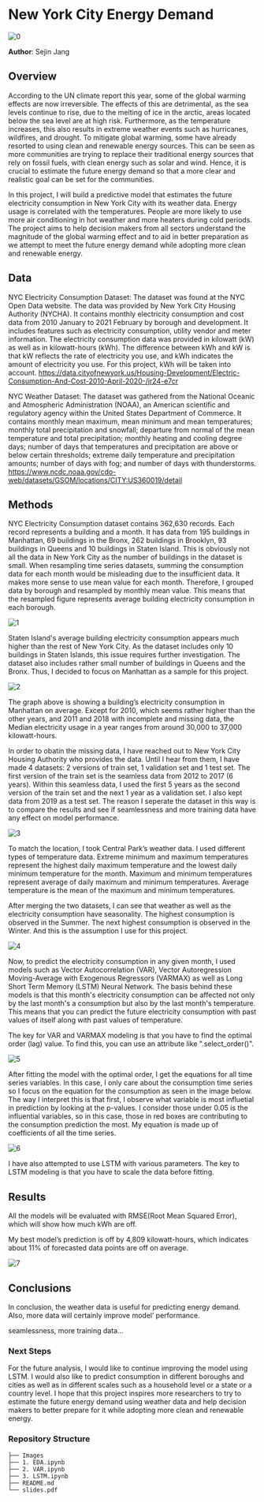 # New York City Energy Demand

![0](./Images/solar.jpg)

**Author**: Sejin Jang



## Overview 

According to the UN climate report this year, some of the global warming effects are now irreversible. The effects of this are detrimental, as the sea levels continue to rise, due to the melting of ice in the arctic, areas located below the sea level are at high risk. Furthermore, as the temperature increases, this also results in extreme weather events such as hurricanes, wildfires, and drought. To mitigate global warming, some have already resorted to using clean and renewable energy sources. This can be seen as more communities are trying to replace their traditional energy sources that rely on fossil fuels, with clean energy such as solar and wind. Hence, it is crucial to estimate the future energy demand so that a more clear and realistic goal can be set for the communities.

In this project, I will build a predictive model that estimates the future electricity consumption in New York City with its weather data. Energy usage is correlated with the temperatures. People are more likely to use more air conditioning in hot weather and more heaters during cold periods. The project aims to help decision makers from all sectors understand the magnitude of the global warming effect and to aid in better preparation as we attempt to meet the future energy demand while adopting more clean and renewable energy.


## Data

NYC Electricity Consumption Dataset: The dataset was found at the NYC Open Data website. The data was provided by New York City Housing Authority (NYCHA). It contains monthly electricity consumption and cost data from 2010 January to 2021 February by borough and development. It includes features such as electricity consumption, utility vendor and meter information. The electricity consumption data was provided in kilowatt (kW) as well as in kilowatt-hours (kWh). The difference between kWh and kW is that kW reflects the rate of electricity you use, and kWh indicates the amount of electricity you use. For this project, kWh will be taken into account. https://data.cityofnewyork.us/Housing-Development/Electric-Consumption-And-Cost-2010-April-2020-/jr24-e7cr

NYC Weather Dataset: The dataset was gathered from the National Oceanic and Atmospheric Administration (NOAA), an American scientific and regulatory agency within the United States Department of Commerce. It contains monthly mean maximum, mean minimum and mean temperatures; monthly total precipitation and snowfall; departure from normal of the mean temperature and total precipitation; monthly heating and cooling degree days; number of days that temperatures and precipitation are above or below certain thresholds; extreme daily temperature and precipitation amounts; number of days with fog; and number of days with thunderstorms. https://www.ncdc.noaa.gov/cdo-web/datasets/GSOM/locations/CITY:US360019/detail


## Methods

NYC Electricity Consumption dataset contains 362,630 records. Each record represents a building and a month. It has data from 195 buildings in Manhattan, 69 buildings in the Bronx, 262 buildings in Brooklyn, 93 buildings in Queens and 10 buildings in Staten Island. This is obviously not all the data in New York City as the number of buildings in the dataset is small. When resampling time series datasets, summing the consumption data for each month would be misleading due to the insufficient data. It makes more sense to use mean value for each month. Therefore, I grouped data by borough and resampled by monthly mean value. This means that the resampled figure represents average building electricity consumption in each borough.

![1](./Images/boroughs.png)

Staten Island's average building electricity consumption appears much higher than the rest of New York City. As the dataset includes only 10 buildings in Staten Islands, this issue requires further investigation. The dataset also includes rather small number of buildings in Queens and the Bronx. Thus, I decided to focus on Manhattan as a sample for this project. 

![2](./Images/consumption.png)

The graph above is showing a building’s electricity consumption in Manhattan on average. Except for 2010, which seems rather higher than the other years, and 2011 and 2018 with incomplete and missing data, the Median electricity usage in a year ranges from around 30,000 to 37,000 kilowatt-hours.

In order to obatin the missing data, I have reached out to New York City Housing Authority who provides the data. Until I hear from them, I have made 4 datasets: 2 versions of train set, 1 validation set and 1 test set. The first version of the train set is the seamless data from 2012 to 2017 (6 years). Within this seamless data, I used the first 5 years as the second version of the train set and the next 1 year as a validation set. I also kept data from 2019 as a test set. The reason I seperate the dataset in this way is to compare the results and see if seamlessness and more training data have any effect on model performance.

![3](./Images/split.png)

To match the location, I took Central Park’s weather data. I used different types of temperature data. Extreme minimum and maximum temperatures represent the highest daily maximum temperature and the lowest daily minimum temperature for the month. Maximum and minimum temperatures represent average of daily maximum and minimum temperatures. Average temperature is the mean of the maximum and minimum temperatures. 

After merging the two datasets, I can see that weather as well as the electricity consumption have seasonality. The highest consumption is observed in the Summer. The next highest consumption is observed in the Winter. And this is the assumption I use for this project. 

![4](./Images/seasonality.png)

Now, to predict the electricity consumption in any given month, I used models such as Vector Autocorrelation (VAR), Vector Autoregression Moving-Average with Exogenous Regressors (VARMAX) as well as Long Short Term Memory (LSTM) Neural Network. The basis behind these models is that this month's electricity consumption can be affected not only by the last month's a consumption but also by the last month's temperature. This means that you can predict the future electricity consumption with past values of itself along with past values of temperature. 

The key for VAR and VARMAX modeling is that you have to find the optimal order (lag) value. To find this, you can use an attribute like ".select_order()".

![5](./Images/lag.png)

After fitting the model with the optimal order, I get the equations for all time series variables. In this case, I only care about the consumption time series so I focus on the equation for the consumption as seen in the image below. The way I interpret this is that first, I observe what variable is most influetial in prediction by looking at the p-values. I consider those under 0.05 is the influential variables, so in this case, those in red boxes are contributing to the consumption prediction the most. My equation is made up of coefficients of all the time series. 

![6](./Images/equation.png)

I have also attempted to use LSTM with various parameters. The key to LSTM modeling is that you have to scale the data before fitting. 


## Results

All the models will be evaluated with RMSE(Root Mean Squared Error), which will show how much kWh are off.

My best model’s prediction is off by 4,809 kilowatt-hours, which indicates about 11% of forecasted data points are off on average. 

![7](./Images/result.png)




## Conclusions

In conclusion, the weather data is useful for predicting energy demand. Also, more data will certainly improve model’ performance. 

seamlessness, more training data...





### Next Steps

For the future analysis, I would like to continue improving the model using LSTM. I would also like to predict consumption in different boroughs and cities as well as in different scales such as a household level or a state or a country level. I hope that this project inspires more researchers to try to estimate the future energy demand using weather data and help decision makers to better prepare for it while adopting more clean and renewable energy.



### Repository Structure

```
├── Images
├── 1. EDA.ipynb
├── 2. VAR.ipynb
├── 3. LSTM.ipynb
├── README.md
└── slides.pdf
```

